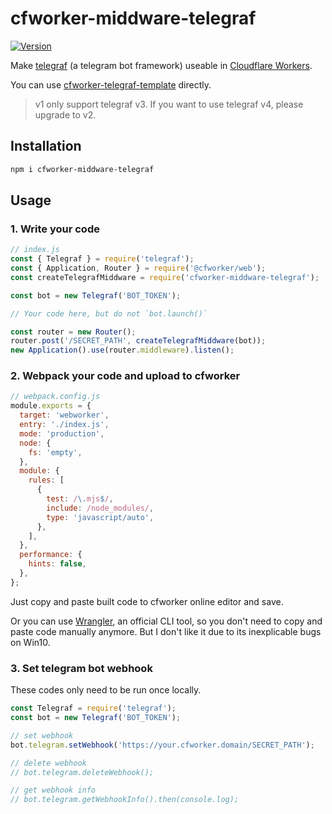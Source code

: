 # cfworker-middware-telegraf

[![Version](https://img.shields.io/npm/v/cfworker-middware-telegraf.svg?style=flat-square)](https://www.npmjs.com/package/cfworker-middware-telegraf)

Make [telegraf](https://github.com/telegraf/telegraf) (a telegram bot framework) useable in [Cloudflare Workers](https://workers.cloudflare.com/).

You can use [cfworker-telegraf-template](https://github.com/Tsuk1ko/cfworker-telegraf-template) directly.

> v1 only support telegraf v3. If you want to use telegraf v4, please upgrade to v2.

## Installation

```bash
npm i cfworker-middware-telegraf
```

## Usage

### 1. Write your code

```js
// index.js
const { Telegraf } = require('telegraf');
const { Application, Router } = require('@cfworker/web');
const createTelegrafMiddware = require('cfworker-middware-telegraf');

const bot = new Telegraf('BOT_TOKEN');

// Your code here, but do not `bot.launch()`

const router = new Router();
router.post('/SECRET_PATH', createTelegrafMiddware(bot));
new Application().use(router.middleware).listen();
```

### 2. Webpack your code and upload to cfworker

```js
// webpack.config.js
module.exports = {
  target: 'webworker',
  entry: './index.js',
  mode: 'production',
  node: {
    fs: 'empty',
  },
  module: {
    rules: [
      {
        test: /\.mjs$/,
        include: /node_modules/,
        type: 'javascript/auto',
      },
    ],
  },
  performance: {
    hints: false,
  },
};
```

Just copy and paste built code to cfworker online editor and save.

Or you can use [Wrangler](https://developers.cloudflare.com/workers/tooling/wrangler), an official CLI tool, so you don't need to copy and paste code manually anymore. But I don't like it due to its inexplicable bugs on Win10.

### 3. Set telegram bot webhook

These codes only need to be run once locally.

```js
const Telegraf = require('telegraf');
const bot = new Telegraf('BOT_TOKEN');

// set webhook
bot.telegram.setWebhook('https://your.cfworker.domain/SECRET_PATH');

// delete webhook
// bot.telegram.deleteWebhook();

// get webhook info
// bot.telegram.getWebhookInfo().then(console.log);
```
